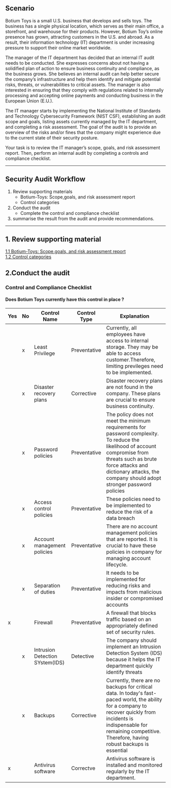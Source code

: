 ## Scenario 
Botium Toys is a small U.S. business that develops and sells toys. The business has a single physical location, which serves as their main office, a storefront, and warehouse for their products. However, Botium Toy’s online presence has grown, attracting customers in the U.S. and abroad. As a result, their information technology (IT) department is under increasing pressure to support their online market worldwide. 

The manager of the IT department has decided that an internal IT audit needs to be conducted. She expresses concerns about not having a solidified plan of action to ensure business continuity and compliance, as the business grows. She believes an internal audit can help better secure the company’s infrastructure and help them identify and mitigate potential risks, threats, or vulnerabilities to critical assets. The manager is also interested in ensuring that they comply with regulations related to internally processing and accepting online payments and conducting business in the European Union (E.U.).   

The IT manager starts by implementing the National Institute of Standards and Technology Cybersecurity Framework (NIST CSF), establishing an audit scope and goals, listing assets currently managed by the IT department, and completing a risk assessment. The goal of the audit is to provide an overview of the risks and/or fines that the company might experience due to the current state of their security posture.

Your task is to review the IT manager’s scope, goals, and risk assessment report. Then, perform an internal audit by completing a controls and compliance checklist. 


---

## Security Audit Workflow 
1. Review supporting materials
   - Botium-Toys: Scope,goals, and risk assessment report
   - Control categories
2. Conduct the audit 
   - Complete the control and compliance checklist
3. summarise the result from the audit and provide recommendations.


---
## 1. Review supporting material
[1.1 Botium-Toys: Scope,goals, and risk assessment report](https://github.com/supakitboon/Botium-Toys-Risk-Assessment/blob/f4861260ed4b091853e637c4442819c73088780a/Botium-Toys%3A%20Scope%2Cgoals%2C%20and%20risk%20assessment%20report.md)  
[1.2 Control categories](https://github.com/supakitboon/Botium-Toys-Risk-Assessment/blob/f4861260ed4b091853e637c4442819c73088780a/Control%20categories.md)

## 2.Conduct the audit 
### Control and Compliance Checklist 
#### Does Botium Toys currently have this control in place ?
| Yes | No | Control Name | Control Type| Explanation | 
|---|---|---|---|---|
|  | x | Least Privilege | Preventative | Currently, all employees have access to internal storage. They may be able to access customer.Therefore, limiting previleges need to be implemented. |
|  | x | Disaster recovery plans | Corrective | Disaster recovery plans are not found in the company. These plans are crucial to ensure business continuity.|
|  | x | Password policies | Preventative | The policy does not meet the minimum requirements for password complexity. To reduce the likelihood of account compromise from threats such as brute force attacks and dictionary attacks, the company should adopt stronger password policies |
|  | x | Access control policies | Preventative | These policies need to be implemented to reduce the risk of a data breach | 
|  | x | Account management policies | Preventative | There are no account management policies that are reported. It is crucial to have these policies in company for managing account lifecycle.|
|  | x  | Separation of duties | Preventative | It needs to be implemented for reducing risks and impacts from malicious insider or compromised accounts | 
| x | | Firewall | Preventative  |A firewall that blocks traffic based on an appropriately defined set of security rules. | 
| | x | Intrusion Detection SYstem(IDS) | Detective | The company should implement an Intrusion Detection System (IDS) because it helps the IT department quickly identify threats | 
| | x | Backups | Corrective | Currently, there are no backups for critical data. In today's fast-paced world, the ability for a company to recover quickly from incidents is indispensable for remaining competitive. Therefore, having robust backups is essential | 
|x | | Antivirus software | Correctve | Antivirus software is installed and monitored regularly by the IT department.| 








